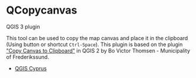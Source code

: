 ﻿# QCopycanvas

QGIS 3 plugin

This tool can be used to copy the map canvas and place it in the clipboard (Using button or shortcut `Ctrl-Space`). This plugin is based on the plugin ["Copy Canvas to Clipboard"](https://github.com/Frederikssund/QGIS-canvas-to-clipboard) in QGIS 2 by Bo Victor Thomsen - Municipality of Frederikssund.

* [QGIS Cyprus](https://www.facebook.com/qgiscyprus/)
